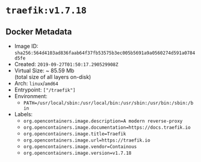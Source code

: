 # `traefik:v1.7.18`

## Docker Metadata

- Image ID: `sha256:564d4103ad836faab64f37fb53575b3ec005b5691a9a0560274d591a0784d5fe`
- Created: `2019-09-27T01:50:17.290529908Z`
- Virtual Size: ~ 85.59 Mb  
  (total size of all layers on-disk)
- Arch: `linux`/`amd64`
- Entrypoint: `["/traefik"]`
- Environment:
  - `PATH=/usr/local/sbin:/usr/local/bin:/usr/sbin:/usr/bin:/sbin:/bin`
- Labels:
  - `org.opencontainers.image.description=A modern reverse-proxy`
  - `org.opencontainers.image.documentation=https://docs.traefik.io`
  - `org.opencontainers.image.title=Traefik`
  - `org.opencontainers.image.url=https://traefik.io`
  - `org.opencontainers.image.vendor=Containous`
  - `org.opencontainers.image.version=v1.7.18`
